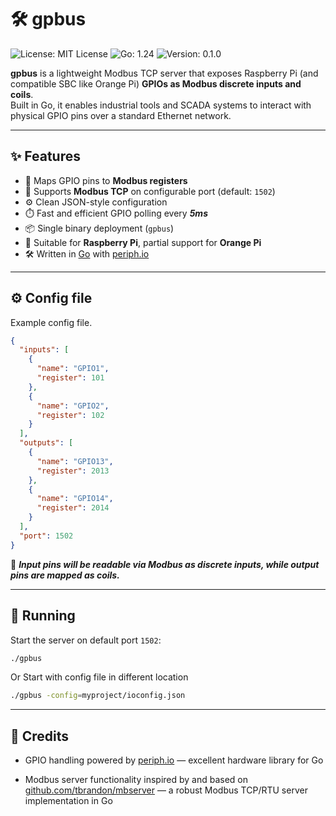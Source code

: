 # 🛠️ gpbus

![License: MIT License](https://img.shields.io/badge/LICENSE-MIT-blue)
![Go: 1.24](https://img.shields.io/badge/Go-1.24-blue)
![Version: 0.1.0](https://img.shields.io/badge/Version-0.1.0-green)

**gpbus** is a lightweight Modbus TCP server that exposes Raspberry Pi (and compatible SBC like Orange Pi) **GPIOs as Modbus discrete inputs and coils**.  
Built in Go, it enables industrial tools and SCADA systems to interact with physical GPIO pins over a standard Ethernet network.

---

## ✨ Features

- 🔌 Maps GPIO pins to **Modbus registers**
- 📡 Supports **Modbus TCP** on configurable port (default: `1502`)
- ⚙️ Clean JSON-style configuration
- ⏱️ Fast and efficient GPIO polling every **_5ms_**
- 📦 Single binary deployment (`gpbus`)
- 🧩 Suitable for **Raspberry Pi**, partial support for **Orange Pi**
- 🛠 Written in [Go](https://golang.org/) with [periph.io](https://periph.io)
---

## ⚙️ Config file
Example config file.
```json
{
  "inputs": [
    {
      "name": "GPIO1",
      "register": 101
    },
    {
      "name": "GPIO2",
      "register": 102
    }
  ],
  "outputs": [
    {
      "name": "GPIO13",
      "register": 2013
    },
    {
      "name": "GPIO14",
      "register": 2014
    }
  ],
  "port": 1502
}
```

📌 _**Input pins will be readable via Modbus as discrete inputs, while output pins are mapped as coils.**_

---

## 🚀 Running

Start the server on default port `1502`:
```bash
./gpbus
``` 

Or Start with config file in different location
```bash
./gpbus -config=myproject/ioconfig.json
``` 

---
## 🙏 Credits
- GPIO handling powered by [periph.io]() — excellent hardware library for Go

- Modbus server functionality inspired by and based on [github.com/tbrandon/mbserver]() — a robust Modbus TCP/RTU server implementation in Go
